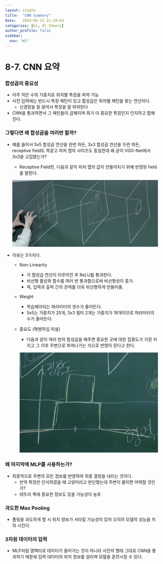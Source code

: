 ```yaml
---
layout: single
title:  "CNN Summary"
date:   2024-05-13 21:10:54 
categories: [ml, dl_theory]
author_profile: false
sidebar:
  nav: "ml"
---
```

# 8-7. CNN 요약

### 합성곱의 중요성

- 아주 적은 수의 가중치로 위치별 특징을 파악 가능
- 사전 입력에는 반드시 특정 패턴이 있고 합성곱은 위치별 패턴을 찾는 연산이다.
    - 신경망을 잘 끊어서 특징을 잘 파악한다
- CNN을 통과하면서 그 패턴들이 곱해지며 뭐가 더 중요한 특징인지 인지하고 합해진다.

### 그렇다면 왜 합성곱을 여러번 할까?

- 예를 들어서 5x5 합성곱 연산을 한번 하든, 3x3 합성곱 연산을 두번 하든, receptive field도 똑같고 피처 맵의 사이즈도 동일한데 왜 굳이 VGG-Net에서 3x3을 고집했는가?
    - Receptive Field란, 다음과 같이 피처 맵의 값이 만들어지기 위해 반영된 field를 말한다.
    
    ![image 5.png](/assets/images/dl-theory/image%205.png)
    
- 이유는 3가지다.
    - Non-Linearity
        - 각 합성곱 연산이 이루어진 후 ReLU를 통과한다.
        - 비선형 활성화 함수를 여러 번 통과함으로써 비선형성이 증가.
        - 즉, 입력과 출력 간의 관계를 더욱 비선형하게 만들어줌.
    - Weight
        - 학습해야되는 파라미터의 갯수가 줄어든다.
        - 5x5는 가중치가 25개, 3x3 필터 2개는 가중치가 18개이므로 파라미터의 수가 줄어든다.
    - 중요도 (혁펜하임 피셜)
        - 다음과 같이 여러 번의 합성곱을 해주면 중요한 곳에 대한 집중도가 가장 커지고 그 이후 주변으로 퍼져나가는 식으로 반영이 된다고 한다.
        
        ![image.png](/assets/images/dl-theory/image%201%203.png)
        

### 왜 마지막에 MLP를 사용하는가?

- 최종적으로 주변의 모든 정보를 반영하여 최종 결정을 내리는 것이다.
    - 만약 특징만 인식하였을 때 고양이라고 판단했는데 주변이 물이면 어떡할 것인가?
    - 테두리 쪽에 중요한 정보도 있을 가능성이 농후

### 과도한 Max Pooling

- 풀링을 과도하게 할 시 위치 정보가 사라질 가능성이 있어 오히려 모델의 성능을 저하 시킨다.

### 3차원 데이터의 입력

- MLP처럼 열벡터로 데이터가 들어가는 것이 아니라 사진의 형태 그대로 CNN을 통과하기 때문에 입력 데이터의 위치 정보를 살리며 모델을 훈련시킬 수 있다.